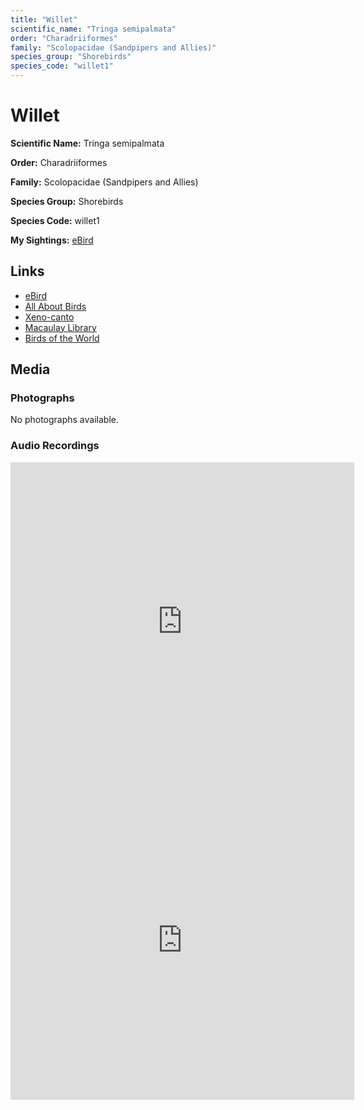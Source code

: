 ```yaml
---
title: "Willet"
scientific_name: "Tringa semipalmata"
order: "Charadriiformes"
family: "Scolopacidae (Sandpipers and Allies)"
species_group: "Shorebirds"
species_code: "willet1"
---
```


# Willet

**Scientific Name:** Tringa semipalmata

**Order:** Charadriiformes

**Family:** Scolopacidae (Sandpipers and Allies)

**Species Group:** Shorebirds

**Species Code:** willet1

**My Sightings:** [eBird](https://ebird.org/lifelist?r=world&time=life&spp=willet1)

## Links
* [eBird](https://ebird.org/species/willet1) 
* [All About Birds](https://www.allaboutbirds.org/guide/willet1) 
* [Xeno-canto](https://www.xeno-canto.org/species/willet1) 
* [Macaulay Library](https://search.macaulaylibrary.org/catalog?taxonCode=willet1&sort=rating_rank_desc)
* [Birds of the World](https://birdsoftheworld.org/bow/species/willet1)

## Media
### Photographs
No photographs available.

### Audio Recordings
<iframe src="https://macaulaylibrary.org/asset/626684790/embed" width="550" height="510" frameborder="0" allowfullscreen></iframe>
<iframe src="https://macaulaylibrary.org/asset/626915526/embed" width="550" height="510" frameborder="0" allowfullscreen></iframe>
